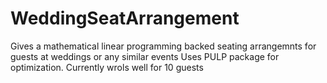 # WeddingSeatArrangement
Gives a mathematical linear programming backed seating arrangemnts for guests at weddings or any similar events
Uses PULP package for optimization.
Currently wrols well for 10 guests
